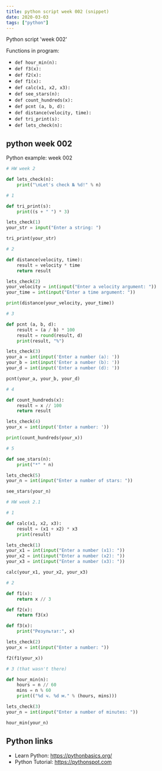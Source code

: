 ```yaml
---
title: python script week 002 (snippet)
date: 2020-03-03
tags: ["python"]
---
```

Python script 'week 002'

Functions in program: 
* `def hour_min(n):`
* `def f3(x):`
* `def f2(x):`
* `def f1(x):`
* `def calc(x1, x2, x3):`
* `def see_stars(n):`
* `def count_hundreds(x):`
* `def pcnt (a, b, d):`
* `def distance(velocity, time):`
* `def tri_print(s):`
* `def lets_check(n):`

## python week 002

Python example: week 002

```python
# HW week 2

def lets_check(n):
    print("\nLet's check № %d!" % n)

# 1

def tri_print(s):
    print((s + " ") * 3)

lets_check(1)
your_str = input("Enter a string: ")

tri_print(your_str)

# 2

def distance(velocity, time):
    result = velocity * time
    return result

lets_check(2)
your_velocity = int(input("Enter a velocity argument: "))
your_time = int(input("Enter a time argument: "))

print(distance(your_velocity, your_time))

# 3

def pcnt (a, b, d):
    result = (a / b) * 100
    result = round(result, d)
    print(result, "%")

lets_check(3)
your_a = int(input('Enter a number (a): '))
your_b = int(input('Enter a number (b): '))
your_d = int(input('Enter a number (d): '))

pcnt(your_a, your_b, your_d)

# 4

def count_hundreds(x):
    result = x // 100
    return result

lets_check(4)
your_x = int(input('Enter a number: '))

print(count_hundreds(your_x))

# 5

def see_stars(n):
    print("*" * n)

lets_check(5)
your_n = int(input("Enter a number of stars: "))

see_stars(your_n)

# HW week 2.1

# 1

def calc(x1, x2, x3):
    result = (x1 + x2) * x3
    print(result)

lets_check(1)
your_x1 = int(input("Enter a number (x1): "))
your_x2 = int(input("Enter a number (x2): "))
your_x3 = int(input("Enter a number (x3): "))

calc(your_x1, your_x2, your_x3)

# 2

def f1(x):
    return x // 3

def f2(x):
    return f3(x)

def f3(x):
    print("Результат:", x)

lets_check(2)
your_x = int(input("Enter a number: "))

f2(f1(your_x))

# 3 (that wasn't there)

def hour_min(n):
    hours = n // 60
    mins = n % 60
    print(("%d ч. %d м." % (hours, mins)))

lets_check(3)
your_n = int(input("Enter a number of minutes: "))

hour_min(your_n)

```

## Python links

- Learn Python: https://pythonbasics.org/
- Python Tutorial: https://pythonspot.com

